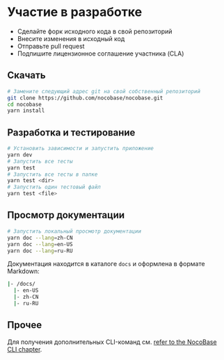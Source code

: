 # Участие в разработке

- Сделайте форк исходного кода в свой репозиторий
- Внесите изменения в исходный код
- Отправьте pull request
- Подпишите лицензионное соглашение участника (CLA)

## Скачать

```bash
# Замените следующий адрес git на свой собственный репозиторий
git clone https://github.com/nocobase/nocobase.git
cd nocobase
yarn install
```

## Разработка и тестирование

```bash
# Установить зависимости и запустить приложение
yarn dev
# Запустить все тесты
yarn test
# Запустить все тесты в папке
yarn test <dir>
# Запустить один тестовый файл
yarn test <file>
```

## Просмотр документации

```bash
# Запустить локальный просмотр документации
yarn doc --lang=zh-CN
yarn doc --lang=en-US
yarn doc --lang=ru-RU
```

Документация находится в каталоге `docs` и оформлена в формате Markdown:

```bash
|- /docs/
  |- en-US
  |- zh-CN
  |- ru-RU
```

## Прочее

Для получения дополнительных CLI-команд см. [refer to the NocoBase CLI chapter](https://docs-cn.nocobase.com/api/cli).
